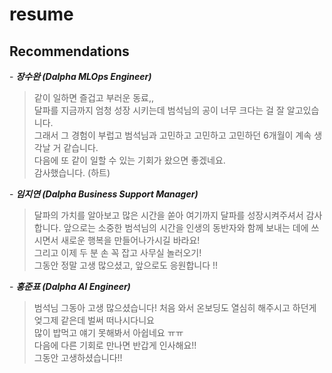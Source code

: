# resume

## Recommendations

\- ***장수완 (Dalpha MLOps Engineer)***
> 같이 일하면 즐겁고 부러운 동료,,  
달파를 지금까지 엄청 성장 시키는데 범석님의 공이 너무 크다는 걸 잘 알고있습니다.  
그래서 그 경험이 부럽고 범석님과 고민하고 고민하고 고민하던 6개월이 계속 생각날 거 같습니다.  
다음에 또 같이 일할 수 있는 기회가 왔으면 좋겠네요.  
감사했습니다. (하트)

\- ***임지연 (Dalpha Business Support Manager)***
> 달파의 가치를 알아보고 많은 시간을 쏟아 여기까지 달파를 성장시켜주셔서 감사합니다.
앞으로는 소중한 범석님의 시간을 인생의 동반자와 함께 보내는 데에 쓰시면서 새로운 행복을 만들어나가시길 바라요!  
그리고 이제 두 분 손 꼭 잡고 사무실 놀러오기!  
그동안 정말 고생 많으셨고, 앞으로도 응원합니다 !!

\- ***홍준표 (Dalpha AI Engineer)***
> 범석님 그동아 고생 많으셨습니다!
처음 와서 온보딩도 열심히 해주시고 하던게 엊그제 같은데 벌써 떠나시다니요  
많이 밥먹고 얘기 못해봐서 아쉽네요 ㅠㅠ  
다음에 다른 기회로 만나면 반갑게 인사해요!!  
그동안 고생하셨습니다!!